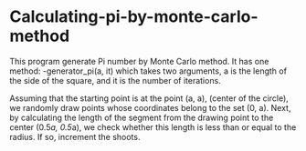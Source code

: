 # Calculating-pi-by-monte-carlo-method

This program generate Pi number by Monte Carlo method.
It has one method:
 -generator_pi(a, it)
 which takes two arguments, a is the length of the side of the square, and it is the number of iterations.
 
 Assuming that the starting point is at the point (a, a), (center of the circle), we randomly draw points
 whose coordinates belong to the set (0, a). Next, by calculating the length
 of the segment from the drawing point to the center (0.5*a, 0.5*a), we check whether this length is less than 
 or equal to the radius. If so, increment the shoots.
 

